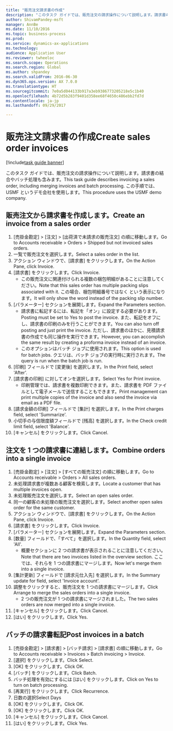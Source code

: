 ```yaml
--- 
title: "販売注文請求書の作成"
description: "このタスク ガイドでは、販売注文の請求操作について説明します。請求書の結合やバッチ処理も含みます。"
author: ShivamPandey-msft
manager: AnnBe
ms.date: 11/10/2016
ms.topic: business-process
ms.prod: 
ms.service: dynamics-ax-applications
ms.technology: 
audience: Application User
ms.reviewer: twheeloc
ms.search.scope: Operations
ms.search.region: Global
ms.author: shpandey
ms.search.validFrom: 2016-06-30
ms.dyn365.ops.version: AX 7.0.0
ms.translationtype: HT
ms.sourcegitcommit: 7e0a5d044133b917a3eb9386773205218e5c1b40
ms.openlocfilehash: 4b72d5b283f9401d358ee68f4650c486ebb2fd7d
ms.contentlocale: ja-jp
ms.lasthandoff: 09/29/2017

---
```

# <a name="create-sales-order-invoices"></a><span data-ttu-id="4690b-103">販売注文請求書の作成</span><span class="sxs-lookup"><span data-stu-id="4690b-103">Create sales order invoices</span></span>

[!include[task guide banner](../../includes/task-guide-banner.md)]

<span data-ttu-id="4690b-104">このタスク ガイドでは、販売注文の請求操作について説明します。請求書の結合やバッチ処理も含みます。</span><span class="sxs-lookup"><span data-stu-id="4690b-104">This task guide describes invoicing a sales order, including merging invoices and batch processing.</span></span> <span data-ttu-id="4690b-105">この手順では、USMF というデモ会社を使用します。</span><span class="sxs-lookup"><span data-stu-id="4690b-105">This procedure uses the USMF demo company.</span></span>


## <a name="create-an-invoice-from-a-sales-order"></a><span data-ttu-id="4690b-106">販売注文から請求書を作成します。</span><span class="sxs-lookup"><span data-stu-id="4690b-106">Create an invoice from a sales order</span></span>
1. <span data-ttu-id="4690b-107">[売掛金勘定] > [注文] > [出荷済で未請求の販売注文] の順に移動します。</span><span class="sxs-lookup"><span data-stu-id="4690b-107">Go to Accounts receivable > Orders > Shipped but not invoiced sales orders.</span></span>
2. <span data-ttu-id="4690b-108">一覧で販売注文を選択します。</span><span class="sxs-lookup"><span data-stu-id="4690b-108">Select a sales order in the list.</span></span> 
3. <span data-ttu-id="4690b-109">アクション ウィンドウで、[請求書] をクリックします。</span><span class="sxs-lookup"><span data-stu-id="4690b-109">On the Action Pane, click Invoice.</span></span>
4. <span data-ttu-id="4690b-110">[請求書] をクリックします。</span><span class="sxs-lookup"><span data-stu-id="4690b-110">Click Invoice.</span></span>
    * <span data-ttu-id="4690b-111">この販売注文に関連付けられる複数の梱包明細があることに注意してください。</span><span class="sxs-lookup"><span data-stu-id="4690b-111">Note that this sales order has multiple packing slips associated with it.</span></span> <span data-ttu-id="4690b-112">この場合、梱包明細番号ではなく <multiple> という表示になります。</span><span class="sxs-lookup"><span data-stu-id="4690b-112">It will only show the word <multiple> instead of the packing slip number.</span></span>  
5. <span data-ttu-id="4690b-113">[パラメーター] セクションを展開します。</span><span class="sxs-lookup"><span data-stu-id="4690b-113">Expand the Parameters section.</span></span>
    * <span data-ttu-id="4690b-114">請求書に転記するには、転記を「オン」に設定する必要があります。</span><span class="sxs-lookup"><span data-stu-id="4690b-114">Posting must be set to Yes to post the invoice.</span></span> <span data-ttu-id="4690b-115">また、転記をオフにし、請求書の印刷のみを行うことができます。</span><span class="sxs-lookup"><span data-stu-id="4690b-115">You can also turn off posting and just print the invoice.</span></span> <span data-ttu-id="4690b-116">ただし、請求書のほかに、見積請求書の作成でも同じ操作を実行できます。</span><span class="sxs-lookup"><span data-stu-id="4690b-116">However, you can accomplish the same result by creating a proforma invoice instead of an invoice.</span></span>  
    * <span data-ttu-id="4690b-117">このオプションはバッチ ジョブに使用されます。</span><span class="sxs-lookup"><span data-stu-id="4690b-117">This option is used for batch jobs.</span></span> <span data-ttu-id="4690b-118">クエリは、バッチ ジョブの実行時に実行されます。</span><span class="sxs-lookup"><span data-stu-id="4690b-118">The query is run when the batch job is run.</span></span>    
6. <span data-ttu-id="4690b-119">[印刷] フィールドで [変更後] を選択します。</span><span class="sxs-lookup"><span data-stu-id="4690b-119">In the Print field, select 'After'.</span></span>
7. <span data-ttu-id="4690b-120">[請求書の印刷] に対してオンを選択します。</span><span class="sxs-lookup"><span data-stu-id="4690b-120">Select Yes for Print invoice.</span></span>
    * <span data-ttu-id="4690b-121">印刷管理では、請求書を複数印刷できます。また、請求書を PDF ファイルとして電子メールで送信することもできます。</span><span class="sxs-lookup"><span data-stu-id="4690b-121">Print management can print  multiple copies of the invoice and also send the invoice via email as a PDF file.</span></span>  
8. <span data-ttu-id="4690b-122">[請求金額の印刷] フィールドで [集計] を選択します。</span><span class="sxs-lookup"><span data-stu-id="4690b-122">In the Print charges field, select 'Summarize'.</span></span>
9. <span data-ttu-id="4690b-123">小切手の与信限度額フィールドで [残高] を選択します。</span><span class="sxs-lookup"><span data-stu-id="4690b-123">In the Check credit limit field, select 'Balance'.</span></span>
10. <span data-ttu-id="4690b-124">[キャンセル] をクリックします。</span><span class="sxs-lookup"><span data-stu-id="4690b-124">Click Cancel.</span></span>

## <a name="combine-orders-into-a-single-invoice"></a><span data-ttu-id="4690b-125">注文を 1 つの請求書に連結します。</span><span class="sxs-lookup"><span data-stu-id="4690b-125">Combine orders into a single invoice</span></span>
1. <span data-ttu-id="4690b-126">[売掛金勘定] > [注文] > [すべての販売注文] の順に移動します。</span><span class="sxs-lookup"><span data-stu-id="4690b-126">Go to Accounts receivable > Orders > All sales orders.</span></span>
2. <span data-ttu-id="4690b-127">未処理請求書が複数ある顧客を検索します。</span><span class="sxs-lookup"><span data-stu-id="4690b-127">Locate a customer that has multiple invoices open.</span></span>
3. <span data-ttu-id="4690b-128">未処理販売注文を選択します。</span><span class="sxs-lookup"><span data-stu-id="4690b-128">Select an open sales order.</span></span>
4. <span data-ttu-id="4690b-129">同一の顧客の未処理の販売注文を選択します。</span><span class="sxs-lookup"><span data-stu-id="4690b-129">Select another open sales order for the same customer.</span></span>
5. <span data-ttu-id="4690b-130">アクション ウィンドウで、[請求書] をクリックします。</span><span class="sxs-lookup"><span data-stu-id="4690b-130">On the Action Pane, click Invoice.</span></span>
6. <span data-ttu-id="4690b-131">[請求書] をクリックします。</span><span class="sxs-lookup"><span data-stu-id="4690b-131">Click Invoice.</span></span>
7. <span data-ttu-id="4690b-132">[パラメーター] セクションを展開します。</span><span class="sxs-lookup"><span data-stu-id="4690b-132">Expand the Parameters section.</span></span>
8. <span data-ttu-id="4690b-133">[数量] フィールドで、「すべて」を選択します。</span><span class="sxs-lookup"><span data-stu-id="4690b-133">In the Quantity field, select 'All'.</span></span>
    * <span data-ttu-id="4690b-134">概要セクションに 2 つの請求書が表示されることに注意してください。</span><span class="sxs-lookup"><span data-stu-id="4690b-134">Note that there are two invoices listed in the overview section.</span></span> <span data-ttu-id="4690b-135">ここでは、それらを 1 つの請求書にマージします。</span><span class="sxs-lookup"><span data-stu-id="4690b-135">Now let's merge them into a single invoice.</span></span>  
9. <span data-ttu-id="4690b-136">[集計更新] フィールドで [請求元仕入先] を選択します。</span><span class="sxs-lookup"><span data-stu-id="4690b-136">In the Summary update for field, select 'Invoice account'.</span></span>
10. <span data-ttu-id="4690b-137">調整をクリックすると、販売注文を 1 つの請求書にマージします。</span><span class="sxs-lookup"><span data-stu-id="4690b-137">Click Arrange to merge the sales orders into a single invoice.</span></span>
    * <span data-ttu-id="4690b-138">2 つの販売注文が 1 つの請求書にマージされました。</span><span class="sxs-lookup"><span data-stu-id="4690b-138">The two sales orders are now merged into a single invoice.</span></span>   
11. <span data-ttu-id="4690b-139">[キャンセル] をクリックします。</span><span class="sxs-lookup"><span data-stu-id="4690b-139">Click Cancel.</span></span>
12. <span data-ttu-id="4690b-140">[はい] をクリックします。</span><span class="sxs-lookup"><span data-stu-id="4690b-140">Click Yes.</span></span>

## <a name="post-invoices-in-a-batch"></a><span data-ttu-id="4690b-141">バッチの請求書転記</span><span class="sxs-lookup"><span data-stu-id="4690b-141">Post invoices in a batch</span></span>
1. <span data-ttu-id="4690b-142">[売掛金勘定] > [請求書] > [バッチ請求] > [請求書] の順に移動します。</span><span class="sxs-lookup"><span data-stu-id="4690b-142">Go to Accounts receivable > Invoices > Batch invoicing > Invoice.</span></span>
2. <span data-ttu-id="4690b-143">[選択] をクリックします。</span><span class="sxs-lookup"><span data-stu-id="4690b-143">Click Select.</span></span>
3. <span data-ttu-id="4690b-144">[OK] をクリックします。</span><span class="sxs-lookup"><span data-stu-id="4690b-144">Click OK.</span></span>
4. <span data-ttu-id="4690b-145">[バッチ] をクリックします。</span><span class="sxs-lookup"><span data-stu-id="4690b-145">Click Batch.</span></span>
5. <span data-ttu-id="4690b-146">バッチ処理を有効にするには [はい] をクリックします。</span><span class="sxs-lookup"><span data-stu-id="4690b-146">Click on Yes to turn on batch processing.</span></span>
6. <span data-ttu-id="4690b-147">[再実行] をクリックします。</span><span class="sxs-lookup"><span data-stu-id="4690b-147">Click Recurrence.</span></span>
7. <span data-ttu-id="4690b-148">日数の選択</span><span class="sxs-lookup"><span data-stu-id="4690b-148">Select Days</span></span>
8. <span data-ttu-id="4690b-149">[OK] をクリックします。</span><span class="sxs-lookup"><span data-stu-id="4690b-149">Click OK.</span></span>
9. <span data-ttu-id="4690b-150">[OK] をクリックします。</span><span class="sxs-lookup"><span data-stu-id="4690b-150">Click OK.</span></span>
10. <span data-ttu-id="4690b-151">[キャンセル] をクリックします。</span><span class="sxs-lookup"><span data-stu-id="4690b-151">Click Cancel.</span></span>
11. <span data-ttu-id="4690b-152">[はい] をクリックします。</span><span class="sxs-lookup"><span data-stu-id="4690b-152">Click Yes.</span></span>


